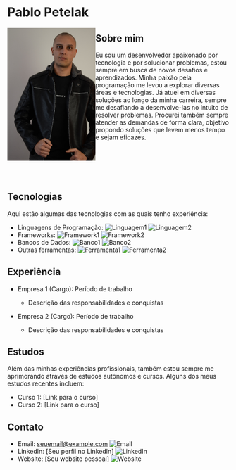 # Pablo Petelak

<p align="center">
  <img src="./img/DSC_2677.JPG" alt="Esse sou eu!" width="200px" align="left"/>
</p>

## Sobre mim

Eu sou um desenvolvedor apaixonado por tecnologia e por solucionar problemas, estou sempre em busca de novos desafios e aprendizados. 
Minha paixão pela programação me levou a explorar diversas áreas e tecnologias.
Já atuei em diversas soluções ao longo da minha carreira, sempre me desafiando a desenvolve-las no intuito de resolver problemas.
Procurei também sempre atender as demandas de forma clara, objetivo propondo soluções que levem menos tempo e sejam eficazes.
</br>
</br>
</br>
</br>
</br>
</br>

## Tecnologias

Aqui estão algumas das tecnologias com as quais tenho experiência:

- Linguagens de Programação: ![Linguagem1](https://img.shields.io/badge/Linguagem1-%2300f.svg) ![Linguagem2](https://img.shields.io/badge/Linguagem2-%2300f.svg)
- Frameworks: ![Framework1](https://img.shields.io/badge/Framework1-%23ff69b4.svg) ![Framework2](https://img.shields.io/badge/Framework2-%23ff69b4.svg)
- Bancos de Dados: ![Banco1](https://img.shields.io/badge/Banco1-%23008080.svg) ![Banco2](https://img.shields.io/badge/Banco2-%23008080.svg)
- Outras ferramentas: ![Ferramenta1](https://img.shields.io/badge/Ferramenta1-%23ff6347.svg) ![Ferramenta2](https://img.shields.io/badge/Ferramenta2-%23ff6347.svg)

## Experiência

- Empresa 1 (Cargo): Período de trabalho
  - Descrição das responsabilidades e conquistas

- Empresa 2 (Cargo): Período de trabalho
  - Descrição das responsabilidades e conquistas

## Estudos

Além das minhas experiências profissionais, também estou sempre me aprimorando através de estudos autônomos e cursos. Alguns dos meus estudos recentes incluem:

- Curso 1: [Link para o curso]
- Curso 2: [Link para o curso]

## Contato

- Email: seuemail@example.com ![Email](https://img.shields.io/badge/-Email-%23ffcc66.svg)
- LinkedIn: [Seu perfil no LinkedIn] ![LinkedIn](https://img.shields.io/badge/-LinkedIn-%230077b5.svg)
- Website: [Seu website pessoal] ![Website](https://img.shields.io/badge/-Website-%231aaf5d.svg)
